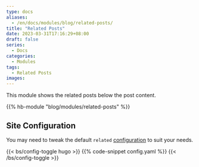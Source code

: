 ```yaml
---
type: docs
aliases:
  - /en/docs/modules/blog/related-posts/
title: "Related Posts"
date: 2023-03-31T17:16:29+08:00
draft: false
series:
  - Docs
categories:
  - Modules
tags:
  - Related Posts
images:
---
```


This module shows the related posts below the post content.

<!--more-->

{{% hb-module "blog/modules/related-posts" %}}

## Site Configuration

You may need to tweak the default `related` [configuration](https://gohugo.io/content-management/related/#configure-related-content) to suit your needs.

{{< bs/config-toggle hugo >}}
{{% code-snippet config.yaml %}}
{{< /bs/config-toggle >}}
